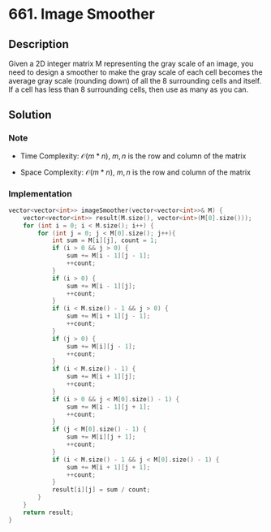 # 661. Image Smoother

## Description

Given a 2D integer matrix M representing the gray scale of an image, you need to design a smoother to make the gray scale of each cell becomes the average gray scale (rounding down) of all the 8 surrounding cells and itself. If a cell has less than 8 surrounding cells, then use as many as you can.

## Solution

### Note

* Time Complexity: $\mathcal{O}(m * n)$, $m, n$ is the row and column of the matrix

* Space Complexity: $\mathcal{O}(m * n)$, $m, n$ is the row and column of the matrix

### Implementation

```cpp
vector<vector<int>> imageSmoother(vector<vector<int>>& M) {
    vector<vector<int>> result(M.size(), vector<int>(M[0].size()));
    for (int i = 0; i < M.size(); i++) {
        for (int j = 0; j < M[0].size(); j++){
            int sum = M[i][j], count = 1;
            if (i > 0 && j > 0) {
                sum += M[i - 1][j - 1];
                ++count;
            }
            if (i > 0) {
                sum += M[i - 1][j];
                ++count;
            }
            if (i < M.size() - 1 && j > 0) {
                sum += M[i + 1][j - 1];
                ++count;
            }
            if (j > 0) {
                sum += M[i][j - 1];
                ++count;
            }
            if (i < M.size() - 1) {
                sum += M[i + 1][j];
                ++count;
            }
            if (i > 0 && j < M[0].size() - 1) {
                sum += M[i - 1][j + 1];
                ++count;
            }
            if (j < M[0].size() - 1) {
                sum += M[i][j + 1];
                ++count;
            }
            if (i < M.size() - 1 && j < M[0].size() - 1) {
                sum += M[i + 1][j + 1];
                ++count;
            }
            result[i][j] = sum / count;
        }
    }
    return result;
}
```
